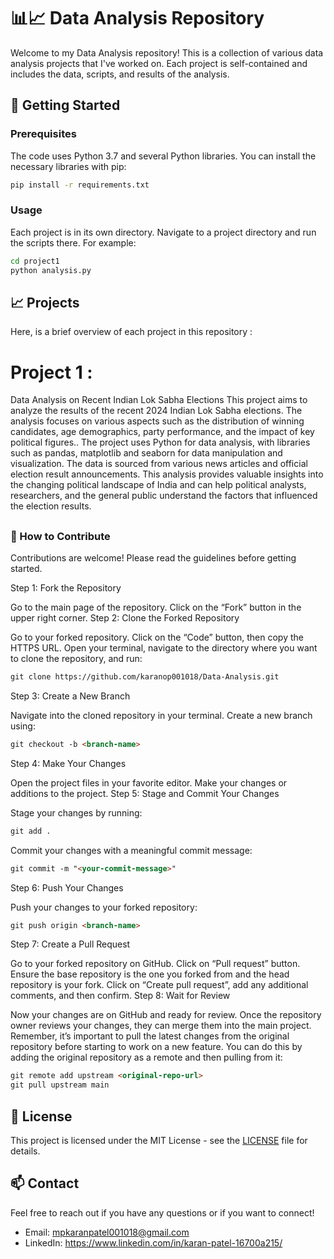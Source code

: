 # 📊📈 Data Analysis Repository

Welcome to my Data Analysis repository! This is a collection of various data analysis projects that I've worked on. Each project is self-contained and includes the data, scripts, and results of the analysis.

## 🚀 Getting Started

### Prerequisites

The code uses Python 3.7 and several Python libraries. You can install the necessary libraries with pip:

```bash
pip install -r requirements.txt
```

### Usage

Each project is in its own directory. Navigate to a project directory and run the scripts there. For example:

```bash
cd project1
python analysis.py
```

## 📈 Projects

Here, is a brief overview of each project in this repository : 

<h1>Project 1 : </h1> Data Analysis on Recent Indian Lok Sabha Elections
                  This project aims to analyze the results of the recent 2024 Indian Lok Sabha elections. The                         analysis focuses on various aspects such as the distribution of winning candidates, age                                demographics, party performance, and the impact of key political figures..
                  The project uses Python for data analysis, with libraries such as pandas, matplotlib and seaborn for                   data manipulation and visualization. The data is sourced from various news articles and official                       election result announcements.
                  This analysis provides valuable insights into the changing political landscape of India and can help                   political analysts, researchers, and the general public understand the factors that influenced the                     election results.
                  
## <h3>🤝 How to Contribute</h3>
Contributions are welcome! Please read the guidelines before getting started.

Step 1: Fork the Repository

Go to the main page of the repository.
Click on the “Fork” button in the upper right corner.
Step 2: Clone the Forked Repository

Go to your forked repository.
Click on the “Code” button, then copy the HTTPS URL.
Open your terminal, navigate to the directory where you want to clone the repository, and run:
```markdown
git clone https://github.com/karanop001018/Data-Analysis.git
```
Step 3: Create a New Branch

Navigate into the cloned repository in your terminal.
Create a new branch using:
```markdown
git checkout -b <branch-name>
```
Step 4: Make Your Changes

Open the project files in your favorite editor.
Make your changes or additions to the project.
Step 5: Stage and Commit Your Changes

Stage your changes by running:
```markdown
git add .
```
Commit your changes with a meaningful commit message:
```markdown
git commit -m "<your-commit-message>"
```
Step 6: Push Your Changes

Push your changes to your forked repository:
```markdown
git push origin <branch-name>
```
Step 7: Create a Pull Request

Go to your forked repository on GitHub.
Click on “Pull request” button.
Ensure the base repository is the one you forked from and the head repository is your fork.
Click on “Create pull request”, add any additional comments, and then confirm.
Step 8: Wait for Review

Now your changes are on GitHub and ready for review. Once the repository owner reviews your changes, they can merge them into the main project.
Remember, it’s important to pull the latest changes from the original repository before starting to work on a new feature. You can do this by adding the original repository as a remote and then pulling from it:
```markdown
git remote add upstream <original-repo-url>
git pull upstream main
```
## 📜 License

This project is licensed under the MIT License - see the [LICENSE](LICENSE) file for details.

## 📫 Contact

Feel free to reach out if you have any questions or if you want to connect!

- Email: mpkaranpatel001018@gmail.com
- LinkedIn: https://www.linkedin.com/in/karan-patel-16700a215/

